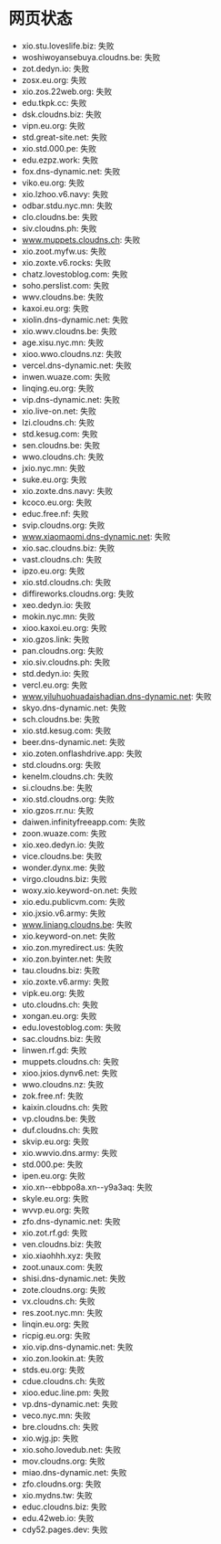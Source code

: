 # 网页状态
- xio.stu.loveslife.biz: 失败
- woshiwoyansebuya.cloudns.be: 失败
- zot.dedyn.io: 失败
- zosx.eu.org: 失败
- xio.zos.22web.org: 失败
- edu.tkpk.cc: 失败
- dsk.cloudns.biz: 失败
- vipn.eu.org: 失败
- std.great-site.net: 失败
- xio.std.000.pe: 失败
- edu.ezpz.work: 失败
- fox.dns-dynamic.net: 失败
- viko.eu.org: 失败
- xio.lzhoo.v6.navy: 失败
- odbar.stdu.nyc.mn: 失败
- clo.cloudns.be: 失败
- siv.cloudns.ph: 失败
- www.muppets.cloudns.ch: 失败
- xio.zoot.myfw.us: 失败
- xio.zoxte.v6.rocks: 失败
- chatz.lovestoblog.com: 失败
- soho.perslist.com: 失败
- wwv.cloudns.be: 失败
- kaxoi.eu.org: 失败
- xiolin.dns-dynamic.net: 失败
- xio.wwv.cloudns.be: 失败
- age.xisu.nyc.mn: 失败
- xioo.wwo.cloudns.nz: 失败
- vercel.dns-dynamic.net: 失败
- inwen.wuaze.com: 失败
- linqing.eu.org: 失败
- vip.dns-dynamic.net: 失败
- xio.live-on.net: 失败
- lzi.cloudns.ch: 失败
- std.kesug.com: 失败
- sen.cloudns.be: 失败
- wwo.cloudns.ch: 失败
- jxio.nyc.mn: 失败
- suke.eu.org: 失败
- xio.zoxte.dns.navy: 失败
- kcoco.eu.org: 失败
- educ.free.nf: 失败
- svip.cloudns.org: 失败
- www.xiaomaomi.dns-dynamic.net: 失败
- xio.sac.cloudns.biz: 失败
- vast.cloudns.ch: 失败
- ipzo.eu.org: 失败
- xio.std.cloudns.ch: 失败
- diffireworks.cloudns.org: 失败
- xeo.dedyn.io: 失败
- mokin.nyc.mn: 失败
- xioo.kaxoi.eu.org: 失败
- xio.gzos.link: 失败
- pan.cloudns.org: 失败
- xio.siv.cloudns.ph: 失败
- std.dedyn.io: 失败
- vercl.eu.org: 失败
- www.yiluhuohuadaishadian.dns-dynamic.net: 失败
- skyo.dns-dynamic.net: 失败
- sch.cloudns.be: 失败
- xio.std.kesug.com: 失败
- beer.dns-dynamic.net: 失败
- xio.zoten.onflashdrive.app: 失败
- std.cloudns.org: 失败
- kenelm.cloudns.ch: 失败
- si.cloudns.be: 失败
- xio.std.cloudns.org: 失败
- xio.gzos.rr.nu: 失败
- daiwen.infinityfreeapp.com: 失败
- zoon.wuaze.com: 失败
- xio.xeo.dedyn.io: 失败
- vice.cloudns.be: 失败
- wonder.dynx.me: 失败
- virgo.cloudns.biz: 失败
- woxy.xio.keyword-on.net: 失败
- xio.edu.publicvm.com: 失败
- xio.jxsio.v6.army: 失败
- www.liniang.cloudns.be: 失败
- xio.keyword-on.net: 失败
- xio.zon.myredirect.us: 失败
- xio.zon.byinter.net: 失败
- tau.cloudns.biz: 失败
- xio.zoxte.v6.army: 失败
- vipk.eu.org: 失败
- uto.cloudns.ch: 失败
- xongan.eu.org: 失败
- edu.lovestoblog.com: 失败
- sac.cloudns.biz: 失败
- linwen.rf.gd: 失败
- muppets.cloudns.ch: 失败
- xioo.jxios.dynv6.net: 失败
- wwo.cloudns.nz: 失败
- zok.free.nf: 失败
- kaixin.cloudns.ch: 失败
- vp.cloudns.be: 失败
- duf.cloudns.ch: 失败
- skvip.eu.org: 失败
- xio.wwvio.dns.army: 失败
- std.000.pe: 失败
- ipen.eu.org: 失败
- xio.xn--ebbpo8a.xn--y9a3aq: 失败
- skyle.eu.org: 失败
- wvvp.eu.org: 失败
- zfo.dns-dynamic.net: 失败
- xio.zot.rf.gd: 失败
- ven.cloudns.biz: 失败
- xio.xiaohhh.xyz: 失败
- zoot.unaux.com: 失败
- shisi.dns-dynamic.net: 失败
- zote.cloudns.org: 失败
- vx.cloudns.ch: 失败
- res.zoot.nyc.mn: 失败
- linqin.eu.org: 失败
- ricpig.eu.org: 失败
- xio.vip.dns-dynamic.net: 失败
- xio.zon.lookin.at: 失败
- stds.eu.org: 失败
- cdue.cloudns.ch: 失败
- xioo.educ.line.pm: 失败
- vp.dns-dynamic.net: 失败
- veco.nyc.mn: 失败
- bre.cloudns.ch: 失败
- xio.wjg.jp: 失败
- xio.soho.lovedub.net: 失败
- mov.cloudns.org: 失败
- miao.dns-dynamic.net: 失败
- zfo.cloudns.org: 失败
- xio.mydns.tw: 失败
- educ.cloudns.biz: 失败
- edu.42web.io: 失败
- cdy52.pages.dev: 失败
